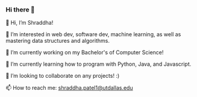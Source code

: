### Hi there 👋

👋 Hi, I’m Shraddha!

👀 I’m interested in web dev, software dev, machine learning, as well as mastering data structures and algorithms.

🔭 I’m currently working on my Bachelor's of Computer Science!

🌱 I’m currently learning how to program with Python, Java, and Javascript.

💞️ I’m looking to collaborate on any projects! :)


📫 How to reach me: shraddha.patel1@utdallas.edu

